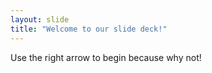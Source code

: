 ```yaml
---
layout: slide
title: "Welcome to our slide deck!"
---
```


Use the right arrow to begin because why not!
